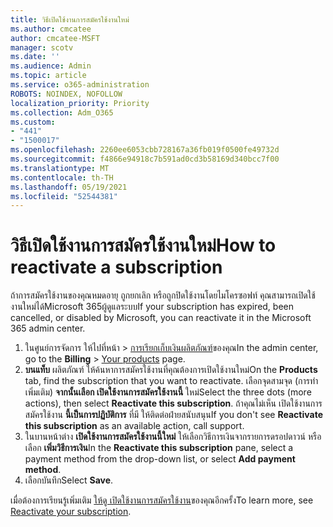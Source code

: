 ```yaml
---
title: วิธีเปิดใช้งานการสมัครใช้งานใหม่
ms.author: cmcatee
author: cmcatee-MSFT
manager: scotv
ms.date: ''
ms.audience: Admin
ms.topic: article
ms.service: o365-administration
ROBOTS: NOINDEX, NOFOLLOW
localization_priority: Priority
ms.collection: Adm_O365
ms.custom:
- "441"
- "1500017"
ms.openlocfilehash: 2260ee6053cbb728167a36fb019f0500fe49732d
ms.sourcegitcommit: f4866e94918c7b591ad0cd3b58169d340bcc7f00
ms.translationtype: MT
ms.contentlocale: th-TH
ms.lasthandoff: 05/19/2021
ms.locfileid: "52544381"
---
```

# <a name="how-to-reactivate-a-subscription"></a><span data-ttu-id="70058-102">วิธีเปิดใช้งานการสมัครใช้งานใหม่</span><span class="sxs-lookup"><span data-stu-id="70058-102">How to reactivate a subscription</span></span>

<span data-ttu-id="70058-103">ถ้าการสมัครใช้งานของคุณหมดอายุ ถูกยกเลิก หรือถูกปิดใช้งานโดยไมโครซอฟท์ คุณสามารถเปิดใช้งานใหม่ได้Microsoft 365ผู้ดูแลระบบ</span><span class="sxs-lookup"><span data-stu-id="70058-103">If your subscription has expired, been cancelled, or disabled by Microsoft, you can reactivate it in the Microsoft 365 admin center.</span></span>
  
1. <span data-ttu-id="70058-104">ในศูนย์การจัดการ ให้ไปที่หน้า \> [การเรียกเก็บเงินผลิตภัณฑ์](https://go.microsoft.com/fwlink/p/?linkid=842054)ของคุณ</span><span class="sxs-lookup"><span data-stu-id="70058-104">In the admin center, go to the **Billing** \> [Your products](https://go.microsoft.com/fwlink/p/?linkid=842054) page.</span></span>
2. <span data-ttu-id="70058-105">**บนแท็บ** ผลิตภัณฑ์ ให้ค้นหาการสมัครใช้งานที่คุณต้องการเปิดใช้งานใหม่</span><span class="sxs-lookup"><span data-stu-id="70058-105">On the **Products** tab, find the subscription that you want to reactivate.</span></span> <span data-ttu-id="70058-106">เลือกจุดสามจุด (การทําเพิ่มเติม) **จากนั้นเลือก เปิดใช้งานการสมัครใช้งานนี้** ใหม่</span><span class="sxs-lookup"><span data-stu-id="70058-106">Select the three dots (more actions), then select **Reactivate this subscription**.</span></span>
    <span data-ttu-id="70058-107">ถ้าคุณไม่เห็น เปิดใช้งานการสมัครใช้งาน **นี้เป็นการปฏิบัติการ** ที่มี ให้ติดต่อฝ่ายสนับสนุน</span><span class="sxs-lookup"><span data-stu-id="70058-107">If you don't see **Reactivate this subscription** as an available action, call support.</span></span>
3. <span data-ttu-id="70058-108">ในบานหน้าต่าง **เปิดใช้งานการสมัครใช้งานนี้ใหม่** ให้เลือกวิธีการเงินจากรายการดรอปดาวน์ หรือเลือก **เพิ่มวิธีการเงิน**</span><span class="sxs-lookup"><span data-stu-id="70058-108">In the **Reactivate this subscription** pane, select a payment method from the drop-down list, or select **Add payment method**.</span></span>
4. <span data-ttu-id="70058-109">เลือกบันทึก</span><span class="sxs-lookup"><span data-stu-id="70058-109">Select **Save**.</span></span>

<span data-ttu-id="70058-110">เมื่อต้องการเรียนรู้เพิ่มเติม [ให้ดู เปิดใช้งานการสมัครใช้งาน](/microsoft-365/commerce/subscriptions/reactivate-your-subscription)ของคุณอีกครั้ง</span><span class="sxs-lookup"><span data-stu-id="70058-110">To learn more, see [Reactivate your subscription](/microsoft-365/commerce/subscriptions/reactivate-your-subscription).</span></span>